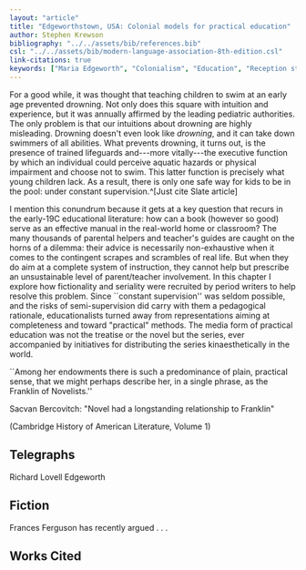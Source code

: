 ```yaml
---
layout: "article"
title: "Edgeworthstown, USA: Colonial models for practical education"
author: Stephen Krewson
bibliography: "../../assets/bib/references.bib"
csl: "../../assets/bib/modern-language-association-8th-edition.csl"
link-citations: true
keywords: ["Maria Edgeworth", "Colonialism", "Education", "Reception studies"]
---
```


For a good while, it was thought that teaching children to swim at an early age prevented drowning. Not only does this square with intuition and experience, but it was annually affirmed by the leading pediatric authorities. The only problem is that our intuitions about drowning are highly misleading. Drowning doesn't even look like *drowning*, and it can take down swimmers of all abilities. What prevents drowning, it turns out, is the presence of trained lifeguards and---more vitally---the executive function by which an individual could perceive aquatic hazards or physical impairment and choose not to swim. This latter function is precisely what young children lack. As a result, there is only one safe way for kids to be in the pool: under constant supervision.^[Just cite Slate article]

I mention this conundrum because it gets at a key question that recurs in the early-19C educational literature: how can a book (however so good) serve as an effective manual in the real-world home or classroom? The many thousands of parental helpers and teacher's guides are caught on the horns of a dilemma: their advice is necessarily non-exhaustive when it comes to the contingent scrapes and scrambles of real life. But when they do aim at a complete system of instruction, they cannot help but prescribe an unsustainable level of parent/teacher involvement. In this chapter I explore how fictionality and seriality were recruited by period writers to help resolve this problem. Since ``constant supervision'' was seldom possible, and the risks of semi-supervision did carry with them a pedagogical rationale, educationalists turned away from representations aiming at completeness and toward "practical" methods. The media form of practical education was not the treatise or the novel but the series, ever accompanied by initiatives for distributing the series kinaesthetically in the world.










``Among her endowments there is such a predominance of plain, practical sense, that we might perhaps describe her, in a single phrase, as the Franklin of Novelists.'' 

Sacvan Bercovitch: "Novel had a longstanding relationship to Franklin"

(Cambridge History of American Literature, Volume 1)







Telegraphs
----------
Richard Lovell Edgeworth


Fiction
-------
Frances Ferguson has recently argued . . . 

Works Cited
-----------
